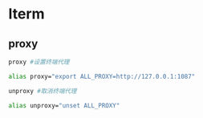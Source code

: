 # Iterm

## proxy

```bash
proxy #设置终端代理

alias proxy="export ALL_PROXY=http://127.0.0.1:1087"
```

```bash
unproxy #取消终端代理

alias unproxy="unset ALL_PROXY"
```

